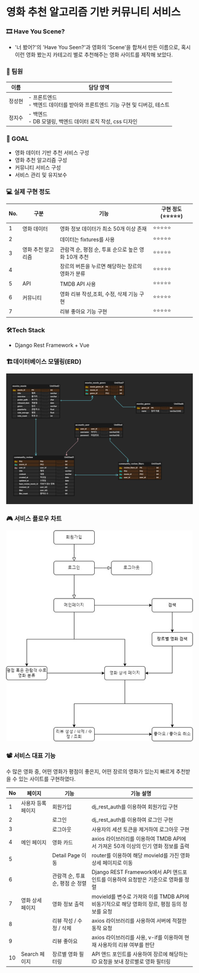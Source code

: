 # 영화 추천 알고리즘 기반 커뮤니티 서비스

### 🎞 Have You Scene?

- '너 봤어?'의 'Have You Seen?'과 영화의 'Scene'을 합쳐서 만든 이름으로, 혹시 이런 영화 봤는지 카테고리 별로 추천해주는 영화 사이트를 제작해 보았다.

### 🤝 팀원

| 이름   | 담당 영역                                                    |
| ------ | ------------------------------------------------------------ |
| 정성현 | - 프론트엔드<br />- 백엔드 데이터를 받아와 프론트엔드 기능 구현 및 디버깅, 테스트 |
| 정지수 | - 백엔드<br />- DB 모델링, 백엔드 데이터 로직 작성, css 디자인 |

### 🥇 GOAL

- 영화 데이터 기반 추천 서비스 구성
- 영화 추천 알고리즘 구성
- 커뮤니티 서비스 구성
- 서비스 관리 및 유지보수

### 💻 실제 구현 정도

| No.  | 구분               | 기능                                 | 구현 정도(⭐⭐⭐⭐⭐)                                            |
| ---- | ------------------ | ------------------------------------ | ----------------------------------------------------------- |
| 1    | 영화 데이터         | 영화 정보 데이터가 최소 50개 이상 존재          | ⭐⭐⭐⭐⭐                                                       |
| 2    |          | 데이터는 fixtures를 사용          | ⭐⭐⭐⭐⭐                                                       |
| 3    | 영화 추천 알고리즘         | 관람객 순, 평점 순, 투표 순으로 높은 영화 10개 추천          | ⭐⭐⭐⭐⭐                                                       |
| 4    |          | 장르의 버튼을 누르면 해당하는 장르의 영화가 분류          | ⭐⭐⭐⭐⭐                                                       |
| 5    | API         | TMDB API 사용         | ⭐⭐⭐⭐⭐                                                       |
| 6    | 커뮤니티         | 영화 리뷰 작성,조회, 수정, 삭제 기능 구현        | ⭐⭐⭐⭐⭐                                                       |
| 7    |          | 리뷰 좋아요 기능 구현        | ⭐⭐⭐⭐⭐                                                       |

### 🛠Tech Stack

- Django Rest Framework + Vue

### 🏗데이터베이스 모델링(ERD)

![ERD.png](./ERD.png)

### 🎮 서비스 플로우 차트

![서비스플로우.png](./서비스플로우.png)

### 📽️ 서비스 대표 기능

수 많은 영화 중, 어떤 영화가 평점이 좋은지, 어떤 장르의 영화가 있는지 빠르게 추천받을 수 있는 사이트를 구현하였다.

| No   | 페이지                                                    | 기능                                                         | 기능 설명                                                    |
| ---- | ------------------------------------------------------------ | ------------------------------------------------------------ | ------------------------------------------ |
| 1   | 사용자 등록 페이지                                                    | 회원가입                                                         |  dj_rest_auth를 이용하여 회원가입 구현                                                   |
| 2   |                                                     | 로그인                                                         |   dj_rest_auth를 이용하여 로그인 구현                                                 |
| 3   |                                                     | 로그아웃                                                         |   사용자의 세션 토큰을 제거하여 로그아웃 구현                                                  |
| 4   | 메인 페이지                                                    | 영화 카드                                                         |  axios 라이브러리를 이용하여 TMDB API에서 가져온 50개 이상의 인기 영화 정보를 출력                                                   |
| 5   |                                                     | Detail Page 이동                                                         |  router를 이용하여 해당 movieId를 가진 영화 상세 페이지로 이동                                                   |
| 6   |                                                     | 관람객 순, 투표 순, 평점 순 정렬                                                         |   Django REST Framework에서 API 앤드포인트를 이용하여 요청받은 기준으로 영화를 정렬                                                   |
| 7   |  영화 상세 페이지                                                   | 영화 정보 출력                                                        |   movieId를 변수로 가져와 이를 TMDB API에 비동기적으로 해당 영화의 장르, 평점 등의 정보를 요청                                                   |
| 8   |                                                     | 리뷰 작성 / 수정 / 삭제                                                       |  axios 라이브러리를 사용하여 서버에 적절한 동작 요청                                                    |
| 9   |                                                     | 리뷰 좋아요                                                        |  axios 라이브러리를 사용, v-if를 이용하여 현재 사용자의 리뷰 여부를 판단                                                    |
| 10   |  Search 페이지                                                   |  장르별 영화 필터링                                                      |  API 앤드 포인트를 사용하여 장르에 해당하는 ID 요청을 보내 장르별로 영화 필터링                                                    |